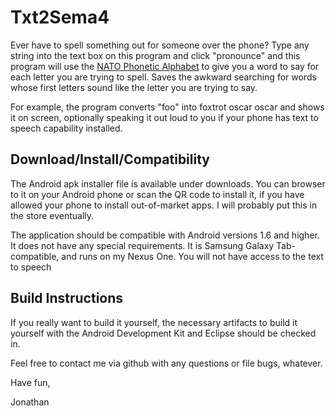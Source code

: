 # Txt2Sema4

Ever have to spell something out for someone over the phone?  Type any string into the text box on this program and click "pronounce" and this program will use the [NATO Phonetic Alphabet](http://en.wikipedia.org/wiki/NATO_phonetic_alphabet) to give you a word to say for each letter you are trying to spell.  Saves the awkward searching for words whose first letters sound like the letter you are trying to say.

For example, the program converts "foo" into foxtrot oscar oscar and shows it on screen, optionally speaking it out loud to you if your phone has text to speech capability installed.


## Download/Install/Compatibility

The Android apk installer file is available under downloads.  You can browser to it on your Android phone or scan the QR code to install it, if you have allowed your phone to install out-of-market apps.  I will probably put this in the store eventually.

The application should be compatible with Android versions 1.6 and higher.  It does not have any special requirements.  It is Samsung Galaxy Tab-compatible, and runs on my Nexus One.  You will not have access to the text to speech 

## Build Instructions

If you really want to build it yourself, the necessary artifacts to build it yourself with the Android Development Kit and Eclipse should be checked in.

Feel free to contact me via github with any questions or file bugs, whatever.

Have fun,

Jonathan
